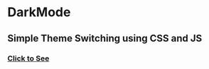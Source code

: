 # DarkMode
## Simple Theme Switching using CSS and JS
### <a href="https://reverope.github.io/DarkMode">Click to See</a>

